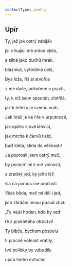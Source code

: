 ```yaml
---
contentType: poetry
---
```


## Upír

Ty, jež jak ostrý zabiják

jsi v lkající mé srdce vjela,

a silná jako duchů mrak,

bláznivá, vyfintěná celá,

Bys lože, říš si stvořila

z mé duše, pokořené v prach,

ty, k níž jsem spoután, zlotřilá,

jak k řetězu je svému vrah,

Jak hráč je ke hře v urputnosti,

jak opilec k své láhvici,

jak mrcha k červů tisíci,

buď kleta, kleta do věčnosti!

Já poprosil jsem ostrý meč,

by pomoh’ mi k mé volnosti,

a zrádný jed, by jeho léč

šla na pomoc mé podlosti.

Však běda, meč mi děl i jed,

jich zhrdání mnou posud chví:

„Ty nejsi hoden, kdo by ved’

tě z prokletého otroctví!

Ty blbče, bychom pospolu

ti pracně volnost vrátily,

tvé polibky by vzbudily

upíra tvého mrtvolu!
